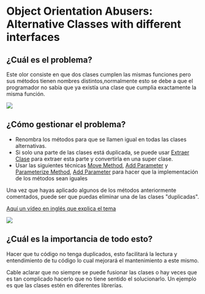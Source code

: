 # Object Orientation Abusers: Alternative Classes with different interfaces

## ¿Cuál es el problema?

Este olor consiste en que dos clases cumplen las mismas funciones pero sus métodos tienen nombres distintos,normalmente esto se debe a que el programador no sabía que ya existía una clase que cumplia exactamente la misma función.

![](https://refactoring.guru/images/refactoring/content/smells/alternative-classes-with-different-interfaces-01.png)

## ¿Cómo gestionar el problema?

* Renombra los métodos para que se llamen igual en todas las clases alternativas.
* Si solo una parte de las clases está duplicada, se puede usar [Extraer Clase](../RefactoringPattern/ExtractClass.md) para extraer esta parte y convertirla en una super clase.
* Usar las siguientes técnicas [Move Method](../RefactoringPattern/MoveMethod.md), [Add Parameter](../RefactoringPattern/AddParameter.md) y [Parameterize Method](../RefactoringPattern/ParameterizeMethod.md), [Add Parameter](../RefactoringPattern/AddParameter.md) para hacer que la implementación de los métodos sean iguales

Una vez que hayas aplicado algunos de los métodos anteriormente comentados, puede ser que puedas eliminar una de las clases "duplicadas".

[Aquí un vídeo en inglés que explica el tema](https://code.tutsplus.com/courses/detecting-code-smells/lessons/alternative-classes-with-different-interfaces)

![](https://refactoring.guru/images/refactoring/content/smells/alternative-classes-with-different-interfaces-02.png)

## ¿Cuál es la importancia de todo esto?

Hacer que tu código no tenga duplicados, esto facilitará la lectura y entendimiento de tu código lo cual mejorará el mantenimiento a este mismo.

Cable aclarar que no siempre se puede fusionar las clases o hay veces que es tan complicado hacerlo que no tiene sentido el solucionarlo. Un ejemplo es que las clases estén en diferentes librerías.
